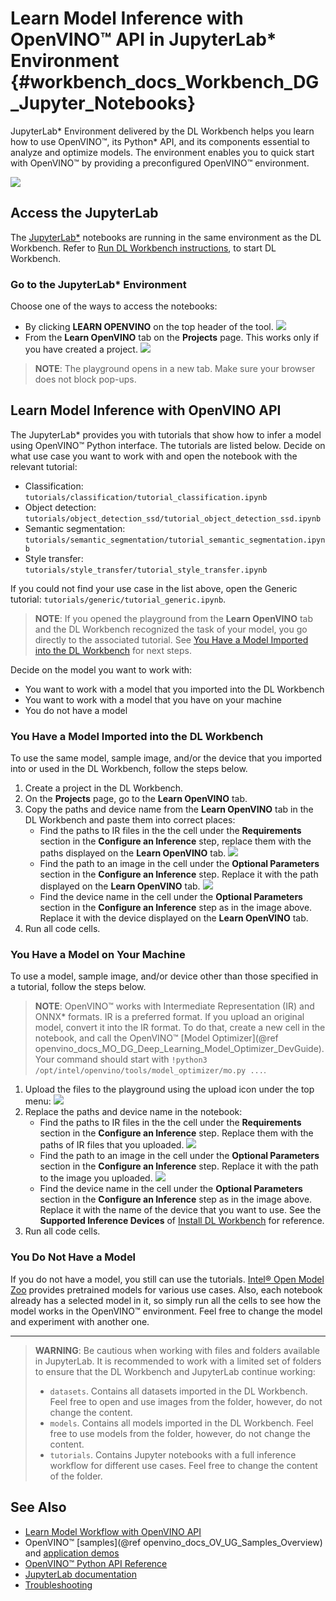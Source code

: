 # Learn Model Inference with OpenVINO™ API in JupyterLab* Environment {#workbench_docs_Workbench_DG_Jupyter_Notebooks}

JupyterLab* Environment delivered by the DL Workbench helps you learn how to use OpenVINO™,
its Python\* API, and its components essential to analyze and optimize models.
The environment enables you to quick start with OpenVINO™ by providing a preconfigured
OpenVINO™ environment. 

![](img/jupyter/diagram.png)

## Access the JupyterLab

The [JupyterLab*](https://jupyter-notebook.readthedocs.io/en/stable/) notebooks are running in the same environment as the DL Workbench. Refer to [Run DL Workbench instructions](Run_Workbench_Locally.md), to start DL Workbench.

### Go to the JupyterLab\* Environment

Choose one of the ways to access the notebooks:
* By clicking **LEARN OPENVINO** on the top header of the tool.
![](img/jupyter/learn_openvino_tab.png)
* From the **Learn OpenVINO** tab on the **Projects** page. This works only if you have created a project.
![](img/jupyter/jupyter_tab_api.png)

> **NOTE**: The playground opens in a new tab. Make sure your browser does not block pop-ups.

## Learn Model Inference with OpenVINO API

The JupyterLab\* provides you with tutorials that show how to infer a model using OpenVINO™ Python interface. The
tutorials are listed below. Decide on what use case you want to work with and open the
notebook with the relevant tutorial:
* Classification: `tutorials/classification/tutorial_classification.ipynb` 
* Object detection: `tutorials/object_detection_ssd/tutorial_object_detection_ssd.ipynb`
* Semantic segmentation: `tutorials/semantic_segmentation/tutorial_semantic_segmentation.ipynb`
* Style transfer: `tutorials/style_transfer/tutorial_style_transfer.ipynb`

If you could not find your use case in the list above, open the Generic tutorial: `tutorials/generic/tutorial_generic.ipynb`.

> **NOTE**: If you opened the playground from the **Learn OpenVINO** tab and the DL
> Workbench recognized the task of your model, you go directly to the associated tutorial.
> See <a href="#model-from-dl-workbench">You Have a Model Imported into the DL Workbench</a> for next steps.

Decide on the model you want to work with:

* You want to work with a model that you imported into the DL Workbench
* You want to work with a model that you have on your machine
* You do not have a model

### You Have a Model Imported into the DL Workbench

To use the same model, sample image, and/or the device that you imported into or used in the DL Workbench, follow the
steps below.

1. Create a project in the DL Workbench.
2. On the **Projects** page, go to the **Learn OpenVINO** tab.
3. Copy the paths and device name from the **Learn OpenVINO** tab in the DL Workbench and paste them into correct
   places:
   * Find the paths to IR files in the the cell under the **Requirements** section in the **Configure an Inference**
     step, replace them with the paths displayed on the **Learn OpenVINO** tab.
     ![](img/jupyter/model_paths.png)
   * Find the path to an image in the cell under the **Optional Parameters** section in the **Configure an Inference**
     step. Replace it with the path displayed on the **Learn OpenVINO** tab.
     ![](img/jupyter/image_path.png)
   * Find the device name in the cell under the **Optional Parameters** section in the **Configure an Inference** step as in the image above. Replace it with the device displayed on the **Learn OpenVINO** tab.
4. Run all code cells.

### You Have a Model on Your Machine

To use a model, sample image, and/or device other than those specified in a tutorial, follow the steps below.

> **NOTE**: OpenVINO™ works with Intermediate Representation (IR) and ONNX\* formats. IR is a preferred format.
> If you upload an original model, convert it into the IR format. To do that, create a new cell in the notebook, and call the OpenVINO™ [Model Optimizer](@ref openvino_docs_MO_DG_Deep_Learning_Model_Optimizer_DevGuide). Your command should start with `!python3 /opt/intel/openvino/tools/model_optimizer/mo.py ...`.
1. Upload the files to the playground using the upload icon under the top menu:
   ![](img/jupyter/menu.png)
2. Replace the paths and device name in the notebook:
   * Find the paths to IR files in the the cell under the **Requirements** section in the **Configure an Inference**
     step. Replace them with the paths of IR files that you uploaded.
     ![](img/jupyter/model_paths.png)
   * Find the path to an image in the cell under the **Optional Parameters** section in the **Configure an Inference**
     step. Replace it with the path to the image you uploaded.
     ![](img/jupyter/image_path.png)
   * Find the device name in the cell under the **Optional Parameters** section in the **Configure an Inference** step
     as in the image above. Replace it with the name of the device that you want to use.
     See the **Supported Inference Devices** of [Install DL Workbench](Installation.md)
     for reference.
4. Run all code cells.

### You Do Not Have a Model

If you do not have a model, you still can use the
tutorials. [Intel® Open Model Zoo](https://docs.openvino.ai/latest/omz_models_group_intel.html) provides pretrained models for
various use cases. Also, each notebook already has a selected model in it, so simply run all the cells to see how the
model works in the OpenVINO™ environment. Feel free to change the model and experiment with another one.

---

> **WARNING**: Be cautious when working with files and folders available in JupyterLab. It is recommended to work with a limited set of folders to ensure that the DL Workbench and JupyterLab continue working:
>
> * `datasets`. Contains all datasets imported in the DL Workbench. Feel free to open and use images from the folder, however, do not change the content.
> * `models`. Contains all models imported in the DL Workbench. Feel free to use models from the folder, however, do not change the content.
> * `tutorials`. Contains Jupyter notebooks with a full inference workflow for different use cases. Feel free to change the content of the folder.

## See Also
* [Learn Model Workflow with OpenVINO API](Jupyter_Notebooks_CLI.md)
* OpenVINO™ [samples](@ref openvino_docs_OV_UG_Samples_Overview)
  and [application demos](https://docs.openvino.ai/latest/omz_demos.html)
* [OpenVINO™ Python API Reference](https://docs.openvinotoolkit.org/latest/ie_python_api/annotated.html)
* [JupyterLab documentation](https://jupyter-notebook.readthedocs.io/en/stable/ui_components.html)
* [Troubleshooting](Troubleshooting.md)
